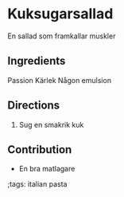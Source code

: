 # Kuksugarsallad

En sallad som framkallar muskler

## Ingredients

Passion
Kärlek
Någon emulsion

## Directions

1. Sug en smakrik kuk

## Contribution

- En bra matlagare

;tags: italian pasta
